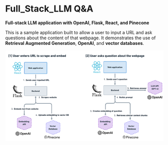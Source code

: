 # Full_Stack_LLM Q&A

**__Full-stack LLM application with OpenAI, Flask, React, and Pinecone__**

This is a sample application built to allow a user to input a URL and ask questions about the content of that webpage. It demonstrates the use of **Retrieval Augmented Generation**, **OpenAI**, and **vector databases**.

![Architecture](LLM_app_organisation.png)
